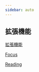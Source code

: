 ```yaml
---
sidebar: auto
---
```


## 拡張機能

[拡張機能](chrome-extension.md)

[Focus](focus.md)

[Reading](reading.md)
